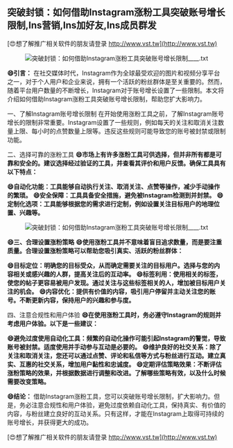 ## **突破封锁：如何借助Instagram涨粉工具突破账号增长限制,Ins营销,Ins加好友,Ins成员群发**

[😍想了解推广相关软件的朋友请登录 http://www.vst.tw](http://www.vst.tw)

 <center><img src="https://vst.tw/MP4/tuiguang/png/1.png" alt="突破封锁：如何借助Instagram涨粉工具突破账号增长限制____.txt"></center>

**😄引言：**
在社交媒体时代，Instagram作为全球最受欢迎的图片和视频分享平台之一，对于个人用户和企业来说，拥有一个活跃的粉丝群体是至关重要的。然而，随着平台用户数量的不断增长，Instagram对于账号增长设置了一些限制。本文将介绍如何借助Instagram涨粉工具突破账号增长限制，帮助您扩大影响力。

一、了解Instagram账号增长限制
在开始使用涨粉工具之前，了解Instagram账号增长的限制非常重要。Instagram设置了一些规则，例如每天的关注和取消关注数量上限、每小时的点赞数量上限等。违反这些规则可能导致您的账号被封禁或限制功能。

二、选择可靠的涨粉工具
**😄市场上有许多涨粉工具可供选择，但并非所有都是可靠和安全的。建议选择经过验证的工具，并查看其评价和用户反馈。确保工具具有以下特点：**

**😄自动化功能：工具能够自动执行关注、取消关注、点赞等操作，减少手动操作的繁琐。**
**😄安全保障：工具具备安全措施，避免被Instagram检测到并封禁。**
**😄定制化选项：工具能够根据您的需求进行定制，例如设置关注目标用户的地理位置、兴趣等。**

 <center><img src="https://vst.tw/MP4/tuiguang/png/2.png" alt="突破封锁：如何借助Instagram涨粉工具突破账号增长限制____.txt"></center>

**😄三、合理设置涨粉策略**
**😄使用涨粉工具并不意味着盲目追求数量，而是要注重质量。合理设置涨粉策略可以帮助您吸引真实、活跃的粉丝群体：**

**😄目标定位：明确您的目标受众，从而确定需要关注的目标用户。选择与您的内容相关或感兴趣的人群，提高关注后的互动率。**
**😄标签利用：使用相关的标签，使您的帖子更容易被用户发现。通过关注与这些标签相关的人，增加被目标用户关注的机会。**
**😄内容优化：提供有价值的内容，吸引用户停留并主动关注您的账号。不断更新内容，保持用户的兴趣和参与度。**

四、注意合规性和用户体验
**😄在使用涨粉工具时，务必遵守Instagram的规则并考虑用户体验。以下是一些建议：**

**😄避免过度使用自动化工具：频繁的自动化操作可能引起Instagram的警觉，导致账号被封禁。适度使用并手动参与互动是必要的。**
**😄维护良好的社交关系：除了关注和取消关注，您还可以通过点赞、评论和私信等方式与粉丝进行互动。建立真实、互惠的社交关系，增加用户黏性和忠诚度。**
**😄定期评估策略效果：不断评估涨粉策略的效果，并根据数据进行调整和改进。了解哪些策略有效，以及什么时候需要改变策略。**

**😄结论：**
借助Instagram涨粉工具，您可以突破账号增长限制，扩大影响力。但是，务必注意合规性和用户体验，避免过度依赖自动化工具，保持真实、有价值的内容，与粉丝建立良好的互动关系。只有这样，才能在Instagram上取得可持续的账号增长，并获得更大的成功。

[😍想了解推广相关软件的朋友请登录 http://www.vst.tw](http://www.vst.tw)




